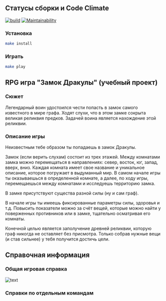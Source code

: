 ## Статусы сборки и Code Climate
[![build](https://github.com/AllegroGH/Draculas-castle__samsaraDream/actions/workflows/build.yml/badge.svg)](https://github.com/AllegroGH/Draculas-castle__samsaraDream/actions/workflows/build.yml)
[![Maintainability](https://api.codeclimate.com/v1/badges/f878654fe4d73f44bb8e/maintainability)](https://codeclimate.com/github/AllegroGH/Draculas-castle__samsaraDream/maintainability)

### Установка
```bash
make install
```

### Играть
```bash
make play
```

## RPG игра "Замок Дракулы" (учебный проект)
### Сюжет
  Легендарный воин удостоился чести попасть в замок самого известного в мире графа. Ходят слухи, что в этом замке сокрыта великая реликвия предков. Задачей воина является нахождение этой реликвии.
### Описание игры
  Неизвестным тебе образом ты попадаешь в замок Дракулы. 

  Замок (если верить слухам) состоит из трех этажей. Между комнатами замка можно перемещаться в направлениях: север, восток, юг, запад, вверх, вниз.  Каждая комната имеет свое название  и уникальное описание, которое погружает в выдуманный мир. В самом начале игры ты оказываешься в определенной комнате, а далее, по ходу игры, перемещаешься между комнатами и исследуешь территорию замка.

  В замке присутствуют существа разной силы (ну и сам граф). 

  В начале игры ты имеешь фиксированные параметры силы, здоровья и т.д. Повысить показатели можно за счёт вещей, которые можно найти у поверженных противников или в замке, тщательно осматривая его комнаты. 

  Конечной целью является заполучение древней реликвии, которую граф никогда не оставляет без присмотра. Только собрав нужные вещи (и став сильнее) у тебя получится достичь цели. 

## Справочная информация
### Общая игровая справка
![text](https://disk.yandex.ru/i/mFDp7HtRLDquWA)

### Справки по отдельным командам
